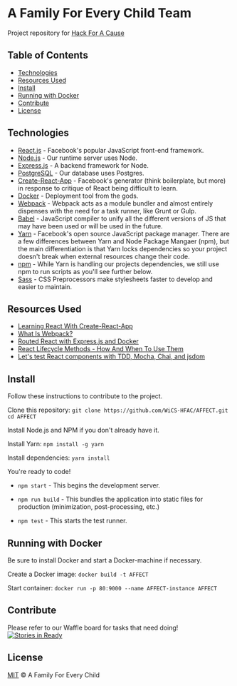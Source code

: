 # A Family For Every Child Team

Project repository for [Hack For A Cause](https://hackforacause.io)


## Table of Contents

- [Technologies](#technologies)
- [Resources Used](#resources-used)
- [Install](#install)
- [Running with Docker](#running-with-docker)
- [Contribute](#contribute)
- [License](#license)


## Technologies

- [React.js](https://facebook.github.io/react/) - Facebook's popular JavaScript front-end framework.
- [Node.js](https://nodejs.org/en/) - Our runtime server uses Node.
- [Express.js](https://expressjs.com/) - A backend framework for Node.
- [PostgreSQL](https://www.postgresql.org/) - Our database uses Postgres.
- [Create-React-App](https://github.com/facebookincubator/create-react-app) - Facebook's generator (think boilerplate, but more) in response to critique of React being difficult to learn.
- [Docker](https://docker.com) - Deployment tool from the gods.
- [Webpack](https://webpack.js.org/) - Webpack acts as a module bundler and almost entirely dispenses with the need for a task runner, like Grunt or Gulp.
- [Babel](https://babeljs.io/) - JavaScript compiler to unify all the different versions of JS that may have been used or will be used in the future.
- [Yarn](https://yarnpkg.com/) - Facebook's open source JavaScript package manager. There are a few differences between Yarn and Node Package Mangaer (npm), but the main differentiation is that Yarn locks dependencies so your project doesn't break when external resources change their code.
- [npm](https://www.npmjs.com/) - While Yarn is handling our projects dependencies, we still use npm to run scripts as you'll see further below.
- [Sass](http://sass-lang.com) - CSS Preprocessors make stylesheets faster to develop and easier to maintain.


## Resources Used

- [Learning React With Create-React-App](https://medium.com/@diamondgfx/learning-react-with-create-react-app-part-1-a12e1833fdc)
- [What Is Webpack?](https://survivejs.com/webpack/what-is-webpack/)
- [Routed React with Express.js and Docker](https://medium.com/@patriciolpezjuri/using-create-react-app-with-react-router-express-js-8fa658bf892d)
- [React Lifecycle Methods - How And When To Use Them](https://engineering.musefind.com/react-lifecycle-methods-how-and-when-to-use-them-2111a1b692b1)
- [Let's test React components with TDD, Mocha, Chai, and jsdom](https://medium.freecodecamp.com/simple-react-testing-d9e25ec87e2)


## Install
Follow these instructions to contribute to the project.

Clone this repository:
`git clone https://github.com/WiCS-HFAC/AFFECT.git`
`cd AFFECT`

Install Node.js and NPM if you don't already have it.

Install Yarn:
`npm install -g yarn`

Install dependencies:
`yarn install`

You're ready to code!
- `npm start` - This begins the development server.

- `npm run build` - This bundles the application into static files for production (minimization, post-processing, etc.)

- `npm test` - This starts the test runner.


## Running with Docker

Be sure to install Docker and start a Docker-machine if necessary.

Create a Docker image:
`docker build -t AFFECT`

Start container:
`docker run -p 80:9000 --name AFFECT-instance AFFECT`


## Contribute

Please refer to our Waffle board for tasks that need doing!
[![Stories in Ready](https://badge.waffle.io/WiCS-HFAC/AFFECT.svg?label=ready&title=Ready)](http://waffle.io/WiCS-HFAC/AFFECT)


## License

[MIT](LICENSE) © A Family For Every Child